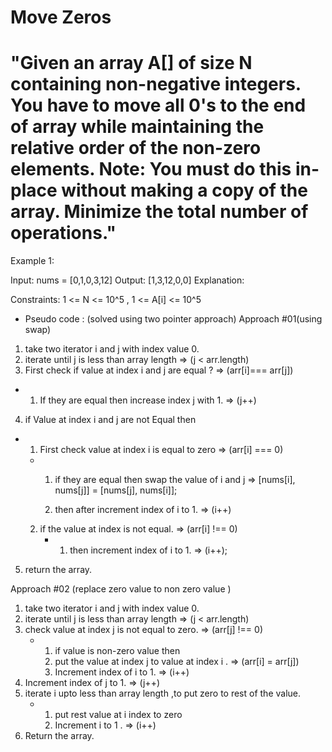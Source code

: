 # Move Zeros

# "Given an array A[] of size N containing non-negative integers. You have to move all 0's to the end of array while maintaining the relative order of the non-zero elements. Note: You must do this in-place without making a copy of the array. Minimize the total number of operations."

Example 1:

Input: nums = [0,1,0,3,12]
Output: [1,3,12,0,0]
Explanation:

Constraints:
1 <= N <= 10^5 , 1 <= A[i] <= 10^5

- Pseudo code : (solved using two pointer approach)
  Approach #01(using swap)

1. take two iterator i and j with index value 0.
2. iterate until j is less than array length => (j < arr.length)
3. First check if value at index i and j are equal ? => (arr[i]=== arr[j])

- 1.  If they are equal then increase index j with 1. => (j++)

4.  if Value at index i and j are not Equal then

- 1.  First check value at index i is equal to zero => (arr[i] === 0)

  - 1.  if they are equal then swap the value of i and j => [nums[i], nums[j]] = [nums[j], nums[i]];

    2.  then after increment index of i to 1. => (i++)

  2. if the value at index is not equal. => (arr[i] !== 0)
     - 1. then increment index of i to 1. => (i++);

5. return the array.

Approach #02 (replace zero value to non zero value )

1. take two iterator i and j with index value 0.
2. iterate until j is less than array length => (j < arr.length)
3. check value at index j is not equal to zero. => (arr[j] !== 0)
   - 1. if value is non-zero value then
     2. put the value at index j to value at index i . => (arr[i] = arr[j])
     3. Increment index of i to 1. => (i++)
4. Increment index of j to 1. => (j++)
5. iterate i upto less than array length ,to put zero to rest of the value.
   - 1. put rest value at i index to zero
     2. Increment i to 1 . => (i++)
6. Return the array.

